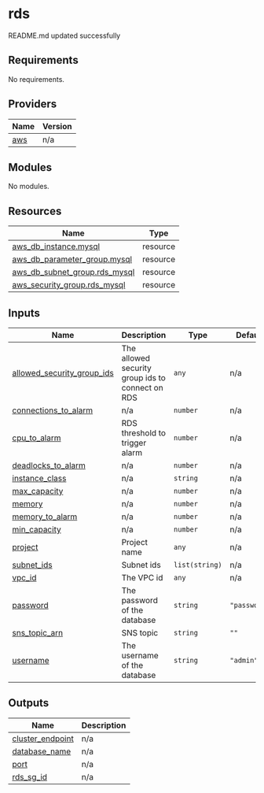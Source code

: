 # rds

<!-- BEGINNING OF PRE-COMMIT-TERRAFORM DOCS HOOK -->
README.md updated successfully
<!-- END OF PRE-COMMIT-TERRAFORM DOCS HOOK -->

<!-- BEGIN_TF_DOCS -->
## Requirements

No requirements.

## Providers

| Name | Version |
|------|---------|
| <a name="provider_aws"></a> [aws](#provider\_aws) | n/a |

## Modules

No modules.

## Resources

| Name | Type |
|------|------|
| [aws_db_instance.mysql](https://registry.terraform.io/providers/hashicorp/aws/latest/docs/resources/db_instance) | resource |
| [aws_db_parameter_group.mysql](https://registry.terraform.io/providers/hashicorp/aws/latest/docs/resources/db_parameter_group) | resource |
| [aws_db_subnet_group.rds_mysql](https://registry.terraform.io/providers/hashicorp/aws/latest/docs/resources/db_subnet_group) | resource |
| [aws_security_group.rds_mysql](https://registry.terraform.io/providers/hashicorp/aws/latest/docs/resources/security_group) | resource |

## Inputs

| Name | Description | Type | Default | Required |
|------|-------------|------|---------|:--------:|
| <a name="input_allowed_security_group_ids"></a> [allowed\_security\_group\_ids](#input\_allowed\_security\_group\_ids) | The allowed security group ids to connect on RDS | `any` | n/a | yes |
| <a name="input_connections_to_alarm"></a> [connections\_to\_alarm](#input\_connections\_to\_alarm) | n/a | `number` | n/a | yes |
| <a name="input_cpu_to_alarm"></a> [cpu\_to\_alarm](#input\_cpu\_to\_alarm) | RDS threshold to trigger alarm | `number` | n/a | yes |
| <a name="input_deadlocks_to_alarm"></a> [deadlocks\_to\_alarm](#input\_deadlocks\_to\_alarm) | n/a | `number` | n/a | yes |
| <a name="input_instance_class"></a> [instance\_class](#input\_instance\_class) | n/a | `string` | n/a | yes |
| <a name="input_max_capacity"></a> [max\_capacity](#input\_max\_capacity) | n/a | `number` | n/a | yes |
| <a name="input_memory"></a> [memory](#input\_memory) | n/a | `number` | n/a | yes |
| <a name="input_memory_to_alarm"></a> [memory\_to\_alarm](#input\_memory\_to\_alarm) | n/a | `number` | n/a | yes |
| <a name="input_min_capacity"></a> [min\_capacity](#input\_min\_capacity) | n/a | `number` | n/a | yes |
| <a name="input_project"></a> [project](#input\_project) | Project name | `any` | n/a | yes |
| <a name="input_subnet_ids"></a> [subnet\_ids](#input\_subnet\_ids) | Subnet ids | `list(string)` | n/a | yes |
| <a name="input_vpc_id"></a> [vpc\_id](#input\_vpc\_id) | The VPC id | `any` | n/a | yes |
| <a name="input_password"></a> [password](#input\_password) | The password of the database | `string` | `"password"` | no |
| <a name="input_sns_topic_arn"></a> [sns\_topic\_arn](#input\_sns\_topic\_arn) | SNS topic | `string` | `""` | no |
| <a name="input_username"></a> [username](#input\_username) | The username of the database | `string` | `"admin"` | no |

## Outputs

| Name | Description |
|------|-------------|
| <a name="output_cluster_endpoint"></a> [cluster\_endpoint](#output\_cluster\_endpoint) | n/a |
| <a name="output_database_name"></a> [database\_name](#output\_database\_name) | n/a |
| <a name="output_port"></a> [port](#output\_port) | n/a |
| <a name="output_rds_sg_id"></a> [rds\_sg\_id](#output\_rds\_sg\_id) | n/a |
<!-- END_TF_DOCS -->
